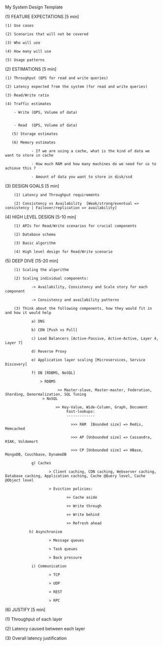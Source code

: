 My System Design Template


(1) FEATURE EXPECTATIONS [5 min]
  
    (1) Use cases
    
    (2) Scenarios that will not be covered
    
    (3) Who will use
    
    (4) How many will use
    
    (5) Usage patterns

(2) ESTIMATIONS [5 min]
    
    (1) Throughput (QPS for read and write queries)
    
    (2) Latency expected from the system (for read and write queries)
    
    (3) Read/Write ratio
    
    (4) Traffic estimates
    
        - Write (QPS, Volume of data)
    
    
        - Read  (QPS, Volume of data)
        
       (5) Storage estimates
       
       (6) Memory estimates
                
                - If we are using a cache, what is the kind of data we want to store in cache
                
                - How much RAM and how many machines do we need for us to achieve this ?
                
                - Amount of data you want to store in disk/ssd

(3) DESIGN GOALS [5 min]
        
        (1) Latency and Throughput requirements
        
        (2) Consistency vs Availability  [Weak/strong/eventual => consistency | Failover/replication => availability]

(4) HIGH LEVEL DESIGN [5-10 min]
        
        (1) APIs for Read/Write scenarios for crucial components
        
        (2) Database schema
        
        (3) Basic algorithm
        
        (4) High level design for Read/Write scenario

(5) DEEP DIVE [15-20 min]
        
        (1) Scaling the algorithm
        
        (2) Scaling individual components: 
                
                -> Availability, Consistency and Scale story for each component
                
                -> Consistency and availability patterns
        
        (3) Think about the following components, how they would fit in and how it would help
                
                a) DNS
                
                b) CDN [Push vs Pull]
                
                c) Load Balancers [Active-Passive, Active-Active, Layer 4, Layer 7]
                
                d) Reverse Proxy
                
                e) Application layer scaling [Microservices, Service Discovery]
                
                f) DB [RDBMS, NoSQL]
                
                    > RDBMS 
                            
                            >> Master-slave, Master-master, Federation, Sharding, Denormalization, SQL Tuning
                     > NoSQL
                           
                           >> Key-Value, Wide-Column, Graph, Document
                                Fast-lookups:
                                -------------
                           
                                  >>> RAM  [Bounded size] => Redis, Memcached
                                  
                                  >>> AP [Unbounded size] => Cassandra, RIAK, Voldemort
                                  
                                  >>> CP [Unbounded size] => HBase, MongoDB, Couchbase, DynamoDB
                
                g) Caches
                
                        > Client caching, CDN caching, Webserver caching, Database caching, Application caching, Cache @Query level, Cache @Object level
                        
                        > Eviction policies:
                        
                                >> Cache aside
                                
                                >> Write through
                                
                                >> Write behind
                                
                                >> Refresh ahead
               
               h) Asynchronism
               
                        > Message queues
                        
                        > Task queues
                        
                        > Back pressure
                
                i) Communication
                        
                        > TCP
                        
                        > UDP
                        
                        > REST
                        
                        > RPC

(6) JUSTIFY [5 min]

  (1) Throughput of each layer

  (2) Latency caused between each layer
	
  (3) Overall latency justification
